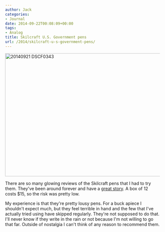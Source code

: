```yaml
---
author: Jack
categories:
- Journal
date: 2014-09-22T00:08:09+00:00
tags:
- Analog
title: Skilcraft U.S. Government pens
url: /2014/skilcraft-u-s-government-pens/
---
```


<img title="20140921_DSCF0343.jpg" src="/img/2014/09/20140921_DSCF0343.jpg" alt="20140921 DSCF0343" width="600" height="399" border="0" />

There are so many glowing reviews of the Skilcraft pens that I had to try them. They've been around forever and have a [great story][1]. A box of 12 costs $15, so the risk was pretty low.

My experience is that they're pretty lousy pens. For a buck apiece I shouldn't expect much, but they feel terrible in hand and the few that I've actually tried using have skipped regularly. They're not supposed to do that. I'll never know if they write in the rain or not because I'm not willing to go that far. Outside of nostalgia I can't think of any reason to recommend them.

 [1]: http://en.wikipedia.org/wiki/Skilcraft